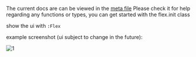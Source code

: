 The current docs are can be viewed in the [meta file](lua/flex-stats/meta.lua)
Please check it for help regarding any functions or types, you can get started with the flex.init class

show the ui with `:Flex`

example screenshot (ui subject to change in the future):

![1](screenshots/1.ppm)
